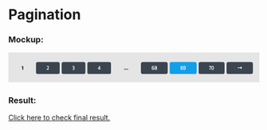 <h1>Pagination</h1>

<h3>Mockup:</h3>

![Footer](02.pagination.png)

<h3>Result:</h3>

[Click here to check final result.](https://nervous-rosalind-6a086d.netlify.app/)
